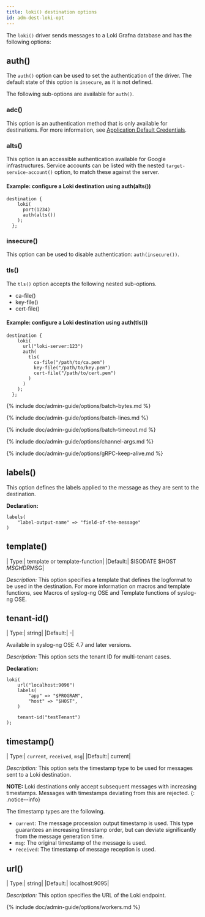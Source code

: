 ```yaml
---
title: loki() destination options
id: adm-dest-loki-opt
---
```


The `loki()` driver sends messages to a Loki Grafna database and has the following options:

## auth()

The `auth()` option can be used to set the authentication of the driver. The default state of this option is `insecure`, as it is not defined.

The following sub-options are available for `auth()`.

### adc()

This option is an authentication method that is only available for destinations. For more information, see [Application Default Credentials](https://cloud.google.com/docs/authentication/application-default-credentials).

### alts()

This option is an accessible authentication available for Google infrastructures. Service accounts can be listed with the nested `target-service-account()` option, to match these against the server.

#### Example: configure a Loki destination using auth(alts())

```config
destination {
    loki(
      port(1234)
      auth(alts())
    );
  };
```

### insecure()

This option can be used to disable authentication: `auth(insecure())`.

### tls()

The `tls()` option accepts the following nested sub-options.
* ca-file()
* key-file()
* cert-file()

#### Example: configure a Loki destination using auth(tls())

```config
destination {
    loki(
      url("loki-server:123")
      auth(
        tls(
          ca-file("/path/to/ca.pem")
          key-file("/path/to/key.pem")
          cert-file("/path/to/cert.pem")
        )
      )
    );
  };
```

{% include doc/admin-guide/options/batch-bytes.md %}

{% include doc/admin-guide/options/batch-lines.md %}

{% include doc/admin-guide/options/batch-timeout.md %}

{% include doc/admin-guide/options/channel-args.md %}

{% include doc/admin-guide/options/gRPC-keep-alive.md %}

## labels()

This option defines the labels applied to the message as they are sent to the destination.

**Declaration:**

```config
labels(
    "label-output-name" => "field-of-the-message"
)
```

## template()

|  Type:|     template or template-function|
|Default:| $ISODATE $HOST $MSGHDR$MSG|

*Description:* This option specifies a template that defines the logformat to be used in the destination. For more information on macros and template functions, see Macros of syslog-ng OSE and Template functions of syslog-ng OSE.

## tenant-id()

|  Type:|     string|
|Default:| -|

Available in syslog-ng OSE 4.7 and later versions.

*Description:* This option sets the tenant ID for multi-tenant cases.

**Declaration:**

```config
loki(
    url("localhost:9096")
    labels(
        "app" => "$PROGRAM",
        "host" => "$HOST",
    )

    tenant-id("testTenant")
);
```

## timestamp()

|  Type:|     `current`, `received`, `msg`|
|Default:| current|

*Description:* This option sets the timestamp type to be used for messages sent to a Loki destination.

**NOTE:** Loki destinations only accept subsequent messages with increasing timestamps. Messages with timestamps deviating from this are rejected.
{: .notice--info}

The timestamp types are the following.

* `current`: The message procession output timestamp is used. This type guarantees an increasing timestamp order, but can deviate significantly from the message generation time.
* `msg`: The original timestamp of the message is used.
* `received`: The timestamp of message reception is used.

## url()

|  Type:|     string|
|Default:| localhost:9095|

*Description:* This option specifies the URL of the Loki endpoint.

{% include doc/admin-guide/options/workers.md %}
